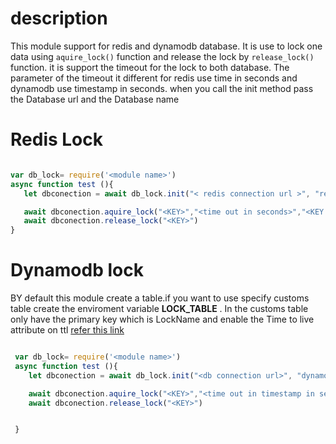 # description
 
 This module support for redis and dynamodb database. It is use to lock one data using  `aquire_lock()` function and release the lock by `release_lock()` function. it is support the timeout for the lock to both database. The parameter of the timeout it different  for redis use time in seconds and dynamodb use timestamp in seconds. when you call the init method pass the Database url and the Database name 

#  Redis Lock

 ```Javascript
 
var db_lock= require('<module name>')
 async function test (){
    let dbconection = await db_lock.init("< redis connection url >", "redis")

    await dbconection.aquire_lock("<KEY>","<time out in seconds>","<KEY VAlUE>");
    await dbconection.release_lock("<KEY>")
 }

 ```


# Dynamodb lock

BY default this module create a table.if you want to use specify customs table create the enviroment variable   **LOCK_TABLE** . In the customs table only have the primary key which is LockName and  enable the Time to live attribute on ttl [refer this link](https://docs.aws.amazon.com/amazondynamodb/latest/developerguide/time-to-live-ttl-how-to.html)




```javascript

 var db_lock= require('<module name>')
 async function test (){
    let dbconection = await db_lock.init("<db connection url>", "dynamodb")

    await dbconection.aquire_lock("<KEY>","<time out in timestamp in seconds>","<KEY VAlUE>");
    await dbconection.release_lock("<KEY>")


 }
 ```





